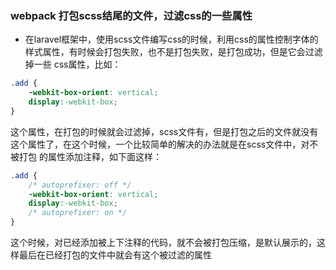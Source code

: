 ### webpack 打包scss结尾的文件，过滤css的一些属性

* 在laravel框架中，使用scss文件编写css的时候，利用css的属性控制字体的样式属性，有时候会打包失败，也不是打包失败，是打包成功，但是它会过滤掉一些
css属性，比如：

```css
.add {
    -webkit-box-orient: vertical;
    display:-webkit-box;
}
```
这个属性，在打包的时候就会过滤掉，scss文件有，但是打包之后的文件就没有这个属性了，在这个时候，一个比较简单的解决的办法就是在scss文件中，对不被打包
的属性添加注释，如下面这样：

```css
.add {
    /* autoprefixer: off */
    -webkit-box-orient: vertical;
    display:-webkit-box;
    /* autoprefixer: on */
}
```

这个时候，对已经添加被上下注释的代码，就不会被打包压缩，是默认展示的，这样最后在已经打包的文件中就会有这个被过滤的属性